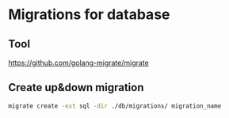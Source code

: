 # Migrations for database

## Tool
https://github.com/golang-migrate/migrate

## Create up&down migration
```bash
migrate create -ext sql -dir ./db/migrations/ migration_name
```